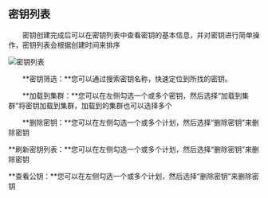 ## 密钥列表

　　密钥创建完成后可以在密钥列表中查看密钥的基本信息，并对密钥进行简单操作，密钥列表会根据创建时间来排序

![密钥列表](http://kmr-bj.ks3-cn-beijing.ksyun.com/doc_pic/mygl2.png)

　　**密钥筛选：**您可以通过搜索密钥名称，快速定位到所找的密钥。
  
　　**加载到集群：**您可以在左侧勾选一个或多个密钥，然后选择“加载到集群”将密钥加载到集群，加载到的集群也可以选择多个
  
　　**删除密钥：**您可以在左侧勾选一个或多个计划，然后选择“删除密钥”来删除密钥
  
  **刷新密钥列表：**您可以在左侧勾选一个或多个计划，然后选择“删除密钥”来删除密钥
  
  **查看公钥：**您可以在左侧勾选一个或多个计划，然后选择“删除密钥”来删除密钥